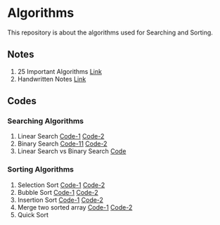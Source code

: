# Algorithms
This repository is about the algorithms used for Searching and Sorting.

## Notes
1. 25 Important Algorithms [Link](https://github.com/harshchouhan3122/Algorithms/blob/main/25ImpAlgorithms.jpg)
2. Handwritten Notes [Link](https://github.com/harshchouhan3122/Algorithms/blob/main/Search%26Sort_Algorithm.pdf)

## Codes
### Searching Algorithms
  1. Linear Search [Code-1](https://github.com/harshchouhan3122/Algorithms/blob/main/Searching/LinearSearch1.py) [Code-2](https://github.com/harshchouhan3122/Algorithms/blob/main/Searching/LinearSearch2.py)
  2. Binary Search [Code-11](https://github.com/harshchouhan3122/Algorithms/blob/main/Searching/BinarySearch1.py) [Code-2](https://github.com/harshchouhan3122/Algorithms/blob/main/Searching/BinarySearch2.py)
  3. Linear Search vs Binary Search [Code](https://github.com/harshchouhan3122/Algorithms/blob/main/Searching/LinearVsBinary.py)

### Sorting Algorithms 
  1. Selection Sort [Code-1](https://github.com/harshchouhan3122/Algorithms/blob/main/Sorting/SelectionSort1.py) [Code-2](https://github.com/harshchouhan3122/Algorithms/blob/main/Sorting/SelectionSort2.py)
  2. Bubble Sort [Code-1](https://github.com/harshchouhan3122/Algorithms/blob/main/Sorting/BubbleSort1.py) [Code-2](https://github.com/harshchouhan3122/Algorithms/blob/main/Sorting/BubbleSort2.py)
  3. Insertion Sort [Code-1](https://github.com/harshchouhan3122/Algorithms/blob/main/Sorting/InsertionSort1.py) [Code-2](https://github.com/harshchouhan3122/Algorithms/blob/main/Sorting/InsertionSort2.py)
  4. Merge two sorted array [Code-1](https://github.com/harshchouhan3122/Algorithms/blob/main/Sorting/MergeTwoSortedArray1.py) [Code-2](https://github.com/harshchouhan3122/Algorithms/blob/main/Sorting/MergeTwoSortedArray2.py)
  5. Quick Sort
